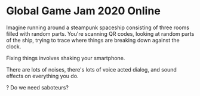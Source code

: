 # Global Game Jam 2020 Online

Imagine running around a steampunk spaceship consisting of three rooms filled with random parts. You're scanning QR codes, looking at random parts of the ship, trying to trace where things are breaking down against the clock.

Fixing things involves shaking your smartphone.

There are lots of noises, there's lots of voice acted dialog, and sound effects on everything you do.

? Do we need saboteurs?